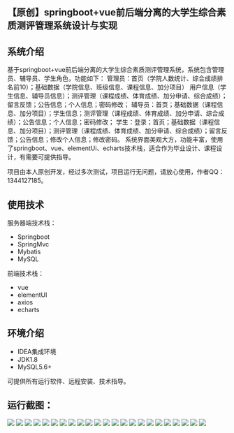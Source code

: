 ## 【原创】springboot+vue前后端分离的大学生综合素质测评管理系统设计与实现

## 系统介绍

基于springboot+vue前后端分离的大学生综合素质测评管理系统，系统包含管理员、辅导员、学生角色，功能如下：
管理员：首页（学院人数统计、综合成绩排名前10）；基础数据（学院信息、班级信息、课程信息、加分项目）
用户信息（学生信息、辅导员信息）；测评管理（课程成绩、体育成绩、加分申请、综合成绩）；留言反馈；公告信息；个人信息；密码修改；
辅导员：首页；基础数据（课程信息、加分项目）；学生信息；测评管理（课程成绩、体育成绩、加分申请、综合成绩）；公告信息；个人信息；密码修改；
学生：登录；首页；基础数据（课程信息、加分项目）；测评管理（课程成绩、体育成绩、加分申请、综合成绩）；留言反馈；公告信息；修改个人信息；修改密码。
系统界面美观大方，功能丰富，使用了springboot、vue、elementUi、echarts技术栈，适合作为毕业设计、课程设计，有需要可提供指导。

项目由本人原创开发，经过多次测试，项目运行无问题，请放心使用，作者QQ：1344127185。

## 使用技术

服务器端技术栈：

- Springboot
- SpringMvc
- Mybatis
- MySQL

前端技术栈：

- vue
- elementUI
- axios
- echarts

## 环境介绍

- IDEA集成环境
- JDK1.8
- MySQL5.6+

可提供所有运行软件、远程安装、技术指导。

## 运行截图：
![](https://github.com/itcoderyhl/assess-server/blob/main/images/1.png)
![](https://github.com/itcoderyhl/assess-server/blob/main/images/2.png)
![](https://github.com/itcoderyhl/assess-server/blob/main/images/3.png)
![](https://github.com/itcoderyhl/assess-server/blob/main/images/4.png)
![](https://github.com/itcoderyhl/assess-server/blob/main/images/5.png)
![](https://github.com/itcoderyhl/assess-server/blob/main/images/6.png)
![](https://github.com/itcoderyhl/assess-server/blob/main/images/7.png)
![](https://github.com/itcoderyhl/assess-server/blob/main/images/8.png)
![](https://github.com/itcoderyhl/assess-server/blob/main/images/9.png)
![](https://github.com/itcoderyhl/assess-server/blob/main/images/10.png)
![](https://github.com/itcoderyhl/assess-server/blob/main/images/11.png)
![](https://github.com/itcoderyhl/assess-server/blob/main/images/12.png)
![](https://github.com/itcoderyhl/assess-server/blob/main/images/13.png)
![](https://github.com/itcoderyhl/assess-server/blob/main/images/14.png)
![](https://github.com/itcoderyhl/assess-server/blob/main/images/15.png)
![](https://github.com/itcoderyhl/assess-server/blob/main/images/16.png)
![](https://github.com/itcoderyhl/assess-server/blob/main/images/17.png)
![](https://github.com/itcoderyhl/assess-server/blob/main/images/18.png)
![](https://github.com/itcoderyhl/assess-server/blob/main/images/19.png)
![](https://github.com/itcoderyhl/assess-server/blob/main/images/20.png)
![](https://github.com/itcoderyhl/assess-server/blob/main/images/21.png)
![](https://github.com/itcoderyhl/assess-server/blob/main/images/22.png)
![](https://github.com/itcoderyhl/assess-server/blob/main/images/23.png)
